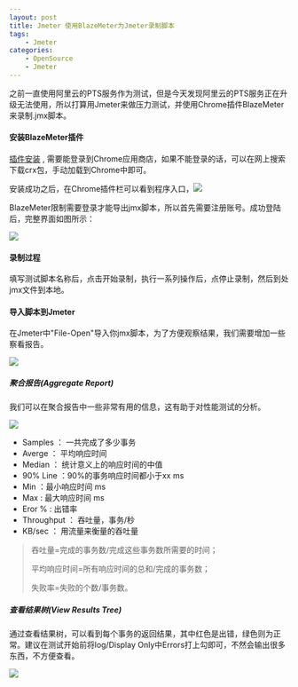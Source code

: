 ```yaml
---
layout: post
title: Jmeter 使用BlazeMeter为Jmeter录制脚本
tags: 
    - Jmeter
categories: 
    - OpenSource
    - Jmeter
---
```


之前一直使用阿里云的PTS服务作为测试，但是今天发现阿里云的PTS服务正在升级无法使用，所以打算用Jmeter来做压力测试，并使用Chrome插件BlazeMeter来录制.jmx脚本。

#### 安装BlazeMeter插件

[插件安装](https://chrome.google.com/webstore/search/blazemeter) , 需要能登录到Chrome应用商店，如果不能登录的话，可以在网上搜索下载crx包，手动加载到Chrome中即可。

安装成功之后，在Chrome插件栏可以看到程序入口，![](https://samzong.oss-cn-shenzhen.aliyuncs.com/blog/r0ps7.jpg)

BlazeMeter限制需要登录才能导出jmx脚本，所以首先需要注册账号。成功登陆后，完整界面如图所示：

![](https://samzong.oss-cn-shenzhen.aliyuncs.com/blog/oamv4.png)

#### 录制过程

填写测试脚本名称后，点击开始录制，执行一系列操作后，点停止录制，然后到处jmx文件到本地。


#### 导入脚本到Jmeter

在Jmeter中"File-Open"导入你jmx脚本，为了方便观察结果，我们需要增加一些察看报告。

![](https://samzong.oss-cn-shenzhen.aliyuncs.com/blog/uxe75.jpg)


##### 聚合报告(Aggregate Report)

我们可以在聚合报告中一些非常有用的信息，这有助于对性能测试的分析。

![](https://samzong.oss-cn-shenzhen.aliyuncs.com/blog/j93gs.png)

* Samples ： 一共完成了多少事务
* Averge ： 平均响应时间
* Median ： 统计意义上的响应时间的中值
* 90% Line ：90%的事务响应时间都小于xx ms
* Min ：最小响应时间 ms
* Max :  最大响应时间 ms
* Eror %  : 出错率
* Throughput ： 吞吐量，事务/秒
* KB/sec ： 用流量来衡量的吞吐量

> 吞吐量=完成的事务数/完成这些事务数所需要的时间；
>
> 平均响应时间=所有响应时间的总和/完成的事务数；
>
> 失败率=失败的个数/事务数。

##### 查看结果树(View Results Tree)

通过查看结果树，可以看到每个事务的返回结果，其中红色是出错，绿色则为正常。建议在测试开始前将log/Display Only中Errors打上勾即可，不然会输出很多东西，不方便查看。

![](https://samzong.oss-cn-shenzhen.aliyuncs.com/blog/moo9h.png)

 

